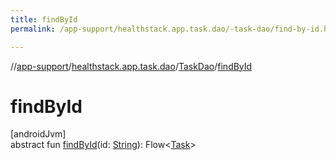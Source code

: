 ```yaml
---
title: findById
permalink: /app-support/healthstack.app.task.dao/-task-dao/find-by-id.html

---
```

//[app-support](/app-support.html)/[healthstack.app.task.dao](../index.html)/[TaskDao](index.html)/[findById](find-by-id.html)



# findById



[androidJvm]\
abstract fun [findById](find-by-id.html)(id: [String](https://kotlinlang.org/api/latest/jvm/stdlib/kotlin/-string/index.html)): Flow&lt;[Task](../../healthstack.app.task.entity/-task/index.html)&gt;





